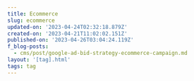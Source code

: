 ```yaml
---
title: Ecommerce
slug: ecommerce
updated-on: '2023-04-24T02:32:18.879Z'
created-on: '2023-04-21T11:02:02.151Z'
published-on: '2023-04-26T03:04:24.119Z'
f_blog-posts:
  - cms/post/google-ad-bid-strategy-ecommerce-campaign.md
layout: '[tag].html'
tags: tag
---
```



